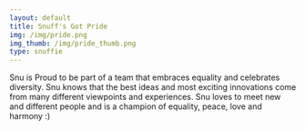 ```yaml
---
layout: default
title: Snuff's Got Pride
img: /img/pride.png
img_thumb: /img/pride_thumb.png
type: snuffie
---
```


Snu is Proud to be part of a team that embraces equality and celebrates diversity. Snu knows that the best ideas and most exciting innovations come from many different viewpoints and experiences. Snu loves to meet new and different people and is a champion of equality, peace, love and harmony :)
